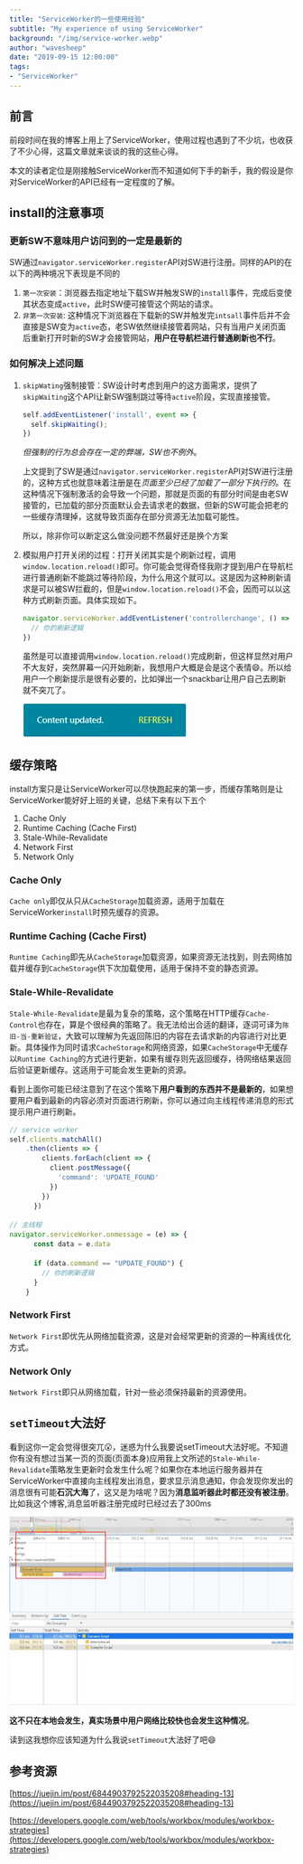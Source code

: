 ```yaml
---
title: "ServiceWorker的一些使用经验"
subtitle: "My experience of using ServiceWorker"
background: "/img/service-worker.webp"
author: "wavesheep"
date: "2019-09-15 12:00:00"
tags:
- "ServiceWorker"
---
```


## 前言

前段时间在我的博客上用上了ServiceWorker，使用过程也遇到了不少坑，也收获了不少心得，这篇文章就来谈谈的我的这些心得。

本文的读者定位是刚接触ServiceWorker而不知道如何下手的新手，我的假设是你对ServiceWorker的API已经有一定程度的了解。

## install的注意事项

### 更新SW不意味用户访问到的一定是最新的

SW通过`navigator.serviceWorker.register`API对SW进行注册。同样的API的在以下的两种境况下表现是不同的

1. `第一次安装`：浏览器去指定地址下载SW并触发SW的`install`事件，完成后变使其状态变成`active`，此时SW便可接管这个网站的请求。
2. `非第一次安装`: 这种情况下浏览器在下载新的SW并触发完`intsall`事件后并不会直接是SW变为`active`态，老SW依然继续接管着网站，只有当用户关闭页面后重新打开时新的SW才会接管网站，**用户在导航栏进行普通刷新也不行**。

### 如何解决上述问题

1. `skipWating`强制接管：SW设计时考虑到用户的这方面需求，提供了`skipWaiting`这个API让新SW强制跳过等待`active`阶段，实现直接接管。

   ```js
   self.addEventListener('install', event => {
     self.skipWaiting();
   })
   ```

   *但强制的行为总会存在一定的弊端，SW也不例外*。

   上文提到了SW是通过`navigator.serviceWorker.register`API对SW进行注册的，这种方式也就意味着注册是在*页面至少已经了加载了一部分下执行的*。在这种情况下强制激活的会导致一个问题，那就是页面的有部分时间是由老SW接管的，已加载的部分页面默认会去请求老的数据，但新的SW可能会把老的一些缓存清理掉，这就导致页面存在部分资源无法加载可能性。

   所以，除非你可以断定这么做没问题不然最好还是换个方案

2. 模拟用户打开关闭的过程：打开关闭其实是个刷新过程，调用`window.location.reload()`即可。你可能会觉得奇怪我刚才提到用户在导航栏进行普通刷新不能跳过等待阶段，为什么用这个就可以。这是因为这种刷新请求是可以被SW拦截的，但是`window.location.reload()`不会，因而可以以这种方式刷新页面。具体实现如下。

   ```js
   navigator.serviceWorker.addEventListener('controllerchange', () => {
     // 你的刷新逻辑
   })
   ```

   虽然是可以直接调用`window.location.reload()`完成刷新，但这样显然对用户不大友好，突然屏幕一闪开始刷新，我想用户大概是会是这个表情:smile:。所以给用户一个刷新提示是很有必要的，比如弹出一个snackbar让用户自己去刷新就不突兀了。

   ![snackbar](/img/snackbar.webp)

## 缓存策略

install方案只是让ServiceWorker可以尽快跑起来的第一步，而缓存策略则是让ServiceWorker能好好上班的关键，总结下来有以下五个

1. Cache Only
2. Runtime Caching (Cache First)
3. Stale-While-Revalidate
4. Network First
5. Network Only

### Cache Only

`Cache only`即仅从只从`CacheStorage`加载资源，适用于加载在ServiceWorker`install`时预先缓存的资源。

### Runtime Caching (Cache First)

`Runtime Caching`即先从`CacheStorage`加载资源，如果资源无法找到，则去网络加载并缓存到`CacheStorage`供下次加载使用，适用于保持不变的静态资源。

### Stale-While-Revalidate

`Stale-While-Revalidate`是最为复杂的策略，这个策略在HTTP缓存`Cache-Control`也存在，算是个很经典的策略了。我无法给出合适的翻译，逐词可译为`陈旧-当-重新验证`，大致可以理解为先返回陈旧的内容在去请求新的内容进行对比更新。具体操作为同时请求`CacheStorage`和网络资源，如果`CacheStorage`中无缓存以`Runtime Caching`的方式进行更新，如果有缓存则先返回缓存，待网络结果返回后验证更新缓存。这适用于可能会发生更新的资源。

看到上面你可能已经注意到了在这个策略下**用户看到的东西并不是最新的**，如果想要用户看到最新的内容必须对页面进行刷新，你可以通过向主线程传递消息的形式提示用户进行刷新。

```js
// service worker
self.clients.matchAll()
    .then(clients => {
        clients.forEach(client => {
          client.postMessage({
            'command': 'UPDATE_FOUND'
          })
        })
      })

// 主线程
navigator.serviceWorker.onmessage = (e) => {
      const data = e.data

      if (data.command == "UPDATE_FOUND") {
        // 你的刷新逻辑
      }
    }
```



### Network First

`Network First`即优先从网络加载资源，这是对会经常更新的资源的一种离线优化方式。

### Network Only

`Network First`即只从网络加载，针对一些必须保持最新的资源使用。

## `setTimeout`大法好

看到这你一定会觉得很突兀:open_mouth:，迷惑为什么我要说setTimeout大法好呢。不知道你有没有想过当某一页的页面(页面本身)应用我上文所述的`Stale-While-Revalidate`策略发生更新时会发生什么呢？如果你在本地运行服务器并在ServiceWorker中直接向主线程发出消息，要求显示消息通知，你会发现你发出的消息很有可能**石沉大海**了，这又是为啥呢？因为**消息监听器此时都还没有被注册**。比如我这个博客,消息监听器注册完成时已经过去了300ms

![](/img/sw-register.webp)

**这不只在本地会发生，真实场景中用户网络比较快也会发生这种情况**。

读到这我想你应该知道为什么我说`setTimeout`大法好了吧:smile:

## 参考资源

[https://juejin.im/post/6844903792522035208#heading-13](https://juejin.im/post/6844903792522035208#heading-13)

[https://developers.google.com/web/tools/workbox/modules/workbox-strategies](https://developers.google.com/web/tools/workbox/modules/workbox-strategies)

